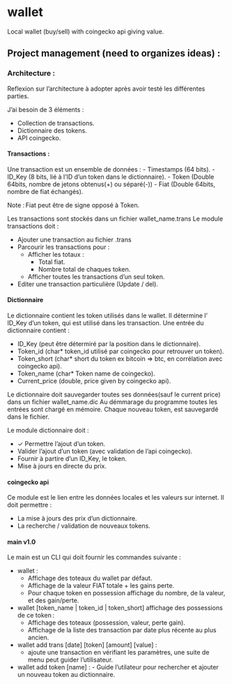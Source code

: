# wallet
Local wallet (buy/sell) with coingecko api giving value.

## Project management (need to organizes ideas) :

### Architecture : 

Reflexion sur l’architecture à adopter après avoir testé les différentes parties.  

J’ai besoin de 3 éléments :  
  -  Collection de transactions.
  -  Dictionnaire des tokens.
  -  API coingecko.

#### Transactions :
  Une transaction est un ensemble de données :
    - Timestamps (64 bits).
    - ID_Key (8 bits, lié à l’ID d’un token dans le dictionnaire).
    - Token (Double 64bits, nombre de jetons obtenus(+) ou séparé(-))
    - Fiat (Double 64bits, nombre de fiat échangés).

Note : Fiat peut être de signe opposé à Token.

Les transactions sont stockés dans un fichier wallet_name.trans
Le module transactions doit :
  - Ajouter une transaction au fichier .trans
  - Parcourir les transactions pour :
    - Afficher les totaux :
        - Total fiat.
        - Nombre total de chaques token.
    - Afficher toutes les transactions d’un seul token.
  - Editer une transaction particulière (Update / del).

#### Dictionnaire
Le dictionnaire contient les token utilisés dans le wallet.
Il détermine l’ ID_Key d’un token, qui est utilisé dans les transaction.
Une entrée du dictionnaire contient :
  - ID_Key (peut être détermiré par la position dans le dictionnaire).
  - Token_id (char* token_id utilisé par coingecko pour retrouver un token).
  - Token_short (char* short du token ex bitcoin => btc, en corrélation avec coingecko api).
  - Token_name (char* Token name de coingecko).
  - Current_price (double, price given by coingecko api).

Le dictionnaire doit sauvegarder toutes ses données(sauf le current price) dans un fichier wallet_name.dic
Au démmarage du programme toutes les entrées sont chargé en mémoire.
Chaque nouveau token, est sauvegardé dans le fichier.

Le module dictionnaire doit :
 - ✓ Permettre l’ajout d’un token.
 -   Valider l’ajout d’un token (avec validation de l’api coingecko).
 -   Fournir à partire d’un ID_Key, le token.
 -   Mise à jours en directe du prix.

#### coingecko api 
Ce module est le lien entre les données locales et les valeurs sur internet.
Il doit permettre :
  - La mise à jours des prix d’un dictionnaire.
  - La recherche / validation de nouveaux tokens.


#### main v1.0 
Le main est un CLI qui doit fournir les commandes suivante :

  - wallet :
    - Affichage des toteaux du wallet par défaut.
    - Affichage de la valeur FIAT totale + les gains perte.
    - Pour chaque token en possession affichage du nombre, de la valeur, et des gain/perte.
  - wallet [token_name | token_id | token_short] affichage des possessions de ce token :
      - Affichage des toteaux (possession, valeur, perte gain).
      - Affichage de la liste des transaction par date plus récente au plus ancien.
  - wallet add trans [date] [token] [amount] [value] :
       - ajoute une transaction en vérifiant les paramètres, une suite de menu peut guider l’utilisateur.
  - wallet add token [name] :
        - Guide l’utilateur pour rechercher et ajouter un nouveau token au dictionnaire.
